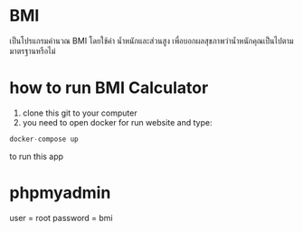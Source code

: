 ﻿# BMI
 เป็นโปรแกรมคำนวณ BMI โดยใช้ค่า น้ำหนักและส่วนสูง เพื่อบอกผลสุขภาพว่าน้ำหนักคุณเป็นไปตามมาตรฐานหรือไม่
# how to run BMI Calculator
1. clone this git to your computer <br>
2. you need to open docker for run website and type:
```javascript
docker-compose up
```
  to run this app
# phpmyadmin
  user = root
  password = bmi
